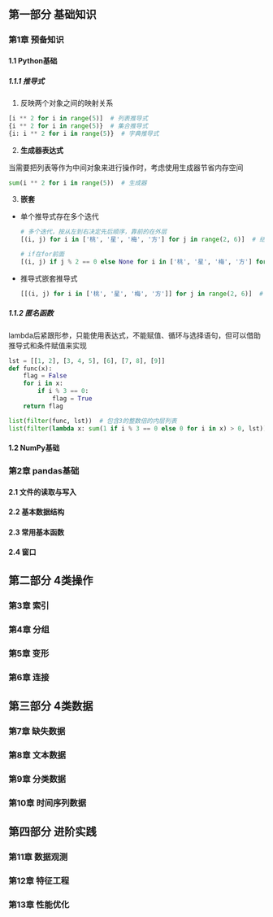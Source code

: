 ## 第一部分  基础知识

### 第1章  预备知识

#### 1.1  Python基础

##### 1.1.1  推导式

1.   反映两个对象之间的映射关系

```python
[i ** 2 for i in range(5)]  # 列表推导式
{i ** 2 for i in range(5)}  # 集合推导式
{i: i ** 2 for i in range(5)}  # 字典推导式
```

2.   **生成器表达式**

当需要把列表等作为中间对象来进行操作时，考虑使用生成器节省内存空间

```python 
sum(i ** 2 for i in range(5))  # 生成器
```

3.   **嵌套**

-   单个推导式存在多个迭代

    ```python
    # 多个迭代，按从左到右决定先后顺序，靠前的在外层
    [(i, j) for i in ['桃', '星', '梅', '方'] for j in range(2, 6)]  # 结果是一个列表
    
    # if在for前面
    [(i, j) if j % 2 == 0 else None for i in ['桃', '星', '梅', '方'] for j in range(2, 6)]

-   推导式嵌套推导式

    ```python
    [[(i, j) for i in ['桃', '星', '梅', '方']] for j in range(2, 6)]  # 结果是列表内嵌列表

##### 1.1.2  匿名函数

lambda后紧跟形参，只能使用表达式，不能赋值、循环与选择语句，但可以借助推导式和条件赋值来实现

```python
lst = [[1, 2], [3, 4, 5], [6], [7, 8], [9]]
def func(x):
    flag = False
    for i in x:
        if i % 3 == 0:
            flag = True
    return flag

list(filter(func, lst))  # 包含3的整数倍的内层列表
list(filter(lambda x: sum(1 if i % 3 == 0 else 0 for i in x) > 0, lst))
```

#### 1.2  NumPy基础

### 第2章  pandas基础

#### 2.1  文件的读取与写入

#### 2.2  基本数据结构

#### 2.3  常用基本函数

#### 2.4  窗口

## 第二部分  4类操作

### 第3章  索引

### 第4章  分组

### 第5章  变形

### 第6章  连接

## 第三部分  4类数据

### 第7章  缺失数据

### 第8章  文本数据

### 第9章  分类数据

### 第10章  时间序列数据

## 第四部分  进阶实践

### 第11章  数据观测

### 第12章  特征工程

### 第13章  性能优化